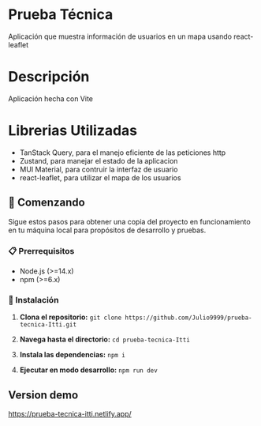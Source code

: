 # Prueba Técnica 

Aplicación que muestra información de usuarios en un mapa usando react-leaflet

# Descripción

Aplicación hecha con Vite

# Librerias Utilizadas

- TanStack Query, para el manejo eficiente de las peticiones http
- Zustand, para manejar el estado de la aplicacion
- MUI Material, para contruir la interfaz de usuario
- react-leaflet, para utilizar el mapa de los usuarios

## 🚀 Comenzando

Sigue estos pasos para obtener una copia del proyecto en funcionamiento en tu máquina local para propósitos de desarrollo y pruebas.

### 📋 Prerrequisitos

- Node.js (>=14.x)
- npm (>=6.x)

### 🔧 Instalación

1. **Clona el repositorio:**
  ```git clone https://github.com/Julio9999/prueba-tecnica-Itti.git```

2. **Navega hasta el directorio:**
  ```cd prueba-tecnica-Itti```

3. **Instala las dependencias:**
  ```npm i```

4. **Ejecutar en modo desarrollo:**
  ```npm run dev```

## Version demo

https://prueba-tecnica-itti.netlify.app/